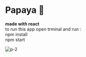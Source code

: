 <h1>Papaya 🔮</h1>

<b>made with react</b><br/>
to run this app open trminal and run : <br/>
npm install <br/>
npm start

![p-2](https://github.com/safia-itouchene/Papaya_reactjs_template/assets/115651730/11dcdd38-eb7b-44f9-8863-f7df0ae709c2)
